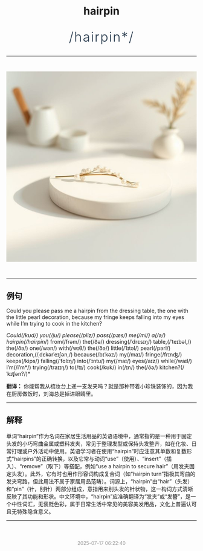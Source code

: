 <div align="center">

# hairpin

<div style="margin: 30px 0;">
<h1 style="font-size: 2.5em; font-weight: 300; letter-spacing: 2px; margin: 0; color: #2c3e50;">
/hairpin*/
</h1>
</div>

</div>

---

<div align="center" style="margin: 40px 0;">

![hairpin](images/hairpin.png)

</div>

---

## 例句

Could you please pass me a hairpin from the dressing table, the one with the little pearl decoration, because my fringe keeps falling into my eyes while I’m trying to cook in the kitchen?

*Could(/kʊd/) you(/ju/) please(/pliz/) pass(/pæs/) me(/mi/) a(/ə/) hairpin(/hairpin*/) from(/frəm/) the(/ðə/) dressing(/ˈdrɛsɪŋ/) table,(/ˈteɪbəl,/) the(/ðə/) one(/wən/) with(/wɪθ/) the(/ðə/) little(/ˈlɪtəl/) pearl(/pərl/) decoration,(/ˌdɛkərˈeɪʃən,/) because(/bɪˈkəz/) my(/maɪ/) fringe(/frɪnʤ/) keeps(/kips/) falling(/ˈfɑlɪŋ/) into(/ˈɪntu/) my(/maɪ/) eyes(/aɪz/) while(/waɪl/) I’m(/i’m*/) trying(/traɪɪŋ/) to(/tɪ/) cook(/kʊk/) in(/ɪn/) the(/ðə/) kitchen?(/ˈkɪʧən?/)*

**翻译：** 你能帮我从梳妆台上递一支发夹吗？就是那种带着小珍珠装饰的，因为我在厨房做饭时，刘海总是掉进眼睛里。

---

## 解释

单词“hairpin”作为名词在家居生活用品的英语语境中，通常指的是一种用于固定头发的小巧弯曲金属或塑料发夹，常见于整理发型或保持头发整齐，如在化妆、日常打理或户外活动中使用。英语学习者在使用“hairpin”时应注意其单数和复数形式“hairpins”的正确转换，以及它常与动词“use”（使用）、“insert”（插入）、“remove”（取下）等搭配，例如“use a hairpin to secure hair”（用发夹固定头发）。此外，它有时也用作形容词构成复合词（如“hairpin turn”指极其弯曲的发夹弯路，但此用法不属于家居用品范畴）。词源上，“hairpin”由“hair”（头发）和“pin”（针，别针）两部分组成，意指用来别头发的针状物，这一构词方式清晰反映了其功能和形状。中文环境中，“hairpin”应准确翻译为“发夹”或“发簪”，是一个中性词汇，无褒贬色彩，属于日常生活中常见的美容美发用品，文化上普遍认可且无特殊隐含意义。


---

<div align="center" style="margin-top: 50px;">
<small style="color: #999; font-size: 0.9em;">2025-07-17 06:22:40</small>
</div>
